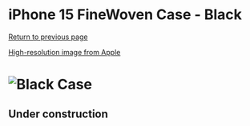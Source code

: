 # iPhone 15 FineWoven Case - Black

[Return to previous page](/iphone_15)

[High-resolution image from Apple](https://store.storeimages.cdn-apple.com/8756/as-images.apple.com/is//MT393?wid=4500&hei=4500&fmt=png)

# ![Black Case](/everyphone/MT393.png)

## Under construction
